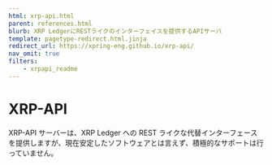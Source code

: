 ```yaml
---
html: xrp-api.html
parent: references.html
blurb: XRP LedgerにRESTライクのインターフェイスを提供するAPIサーバ
template: pagetype-redirect.html.jinja
redirect_url: https://xpring-eng.github.io/xrp-api/
nav_omit: true
filters:
    - xrpapi_readme
---
```

# XRP-API

XRP-API サーバーは、XRP Ledger への REST ライクな代替インターフェースを提供しますが、現在安定したソフトウェアとは言えず、積極的なサポートは行っていません。

